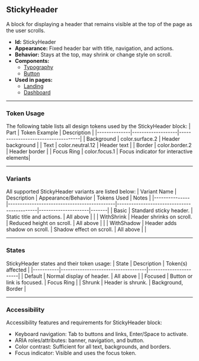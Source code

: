 ## StickyHeader
A block for displaying a header that remains visible at the top of the page as the user scrolls.
- **Id:** StickyHeader
- **Appearance:** Fixed header bar with title, navigation, and actions.
- **Behavior:** Stays at the top, may shrink or change style on scroll.
- **Components:**
  - [Typography](../components/Typography.md)
  - [Button](../components/Button.md)
- **Used in pages:**
  - [Landing](../pages/Landing.md)
  - [Dashboard](../pages/Dashboard.md)

---

### Token Usage
The following table lists all design tokens used by the StickyHeader block:
| Part         | Token Example      | Description                        |
|--------------|-------------------|------------------------------------|
| Background   | color.surface.2   | Header background                  |
| Text         | color.neutral.12  | Header text                        |
| Border       | color.border.2    | Header border                      |
| Focus Ring   | color.focus.1     | Focus indicator for interactive elements|

---

### Variants
All supported StickyHeader variants are listed below:
| Variant Name   | Description                                 | Appearance/Behavior                        | Tokens Used         | Notes |
|---------------|---------------------------------------------|--------------------------------------------|---------------------|-------|
| Basic         | Standard sticky header.                      | Static title and actions.                  | All above           |       |
| WithShrink    | Header shrinks on scroll.                    | Reduced height on scroll.                  | All above           |       |
| WithShadow    | Header adds shadow on scroll.                | Shadow effect on scroll.                   | All above           |       |

---

### States
StickyHeader states and their token usage:
| State     | Description                        | Token(s) affected      |
|-----------|------------------------------------|-----------------------|
| Default   | Normal display of header.          | All above             |
| Focused   | Button or link is focused.         | Focus Ring            |
| Shrunk    | Header is shrunk.                  | Background, Border    |

---

### Accessibility
Accessibility features and requirements for StickyHeader block:
- Keyboard navigation: Tab to buttons and links, Enter/Space to activate.
- ARIA roles/attributes: banner, navigation, and button.
- Color contrast: Sufficient for all text, backgrounds, and borders.
- Focus indicator: Visible and uses the focus token.
